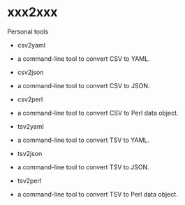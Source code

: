 xxx2xxx
=======

Personal tools

* csv2yaml
 - a command-line tool to convert CSV to YAML.

* csv2json
 - a command-line tool to convert CSV to JSON.

* csv2perl
 - a command-line tool to convert CSV to Perl data object.

* tsv2yaml
 - a command-line tool to convert TSV to YAML.

* tsv2json
 - a command-line tool to convert TSV to JSON.

* tsv2perl
 - a command-line tool to convert TSV to Perl data object.

